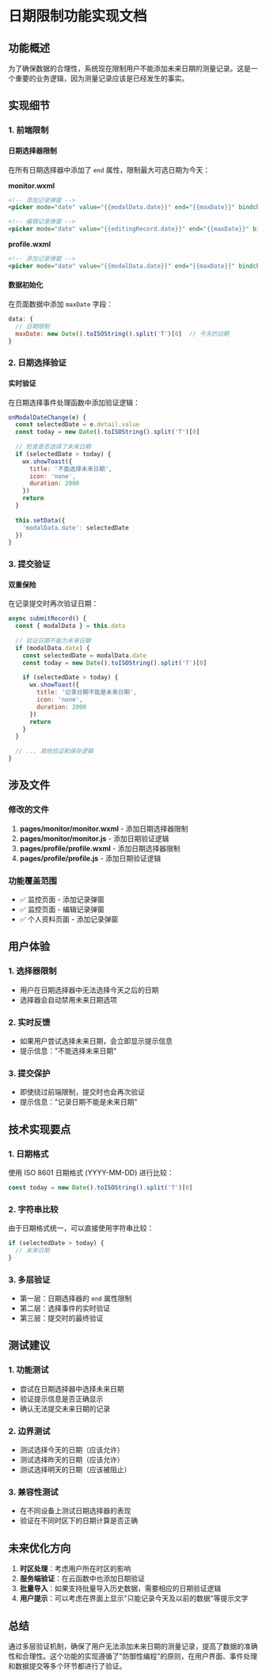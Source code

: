 # 日期限制功能实现文档

## 功能概述

为了确保数据的合理性，系统现在限制用户不能添加未来日期的测量记录。这是一个重要的业务逻辑，因为测量记录应该是已经发生的事实。

## 实现细节

### 1. 前端限制

#### 日期选择器限制
在所有日期选择器中添加了 `end` 属性，限制最大可选日期为今天：

**monitor.wxml**
```xml
<!-- 添加记录弹窗 -->
<picker mode="date" value="{{modalData.date}}" end="{{maxDate}}" bindchange="onModalDateChange">

<!-- 编辑记录弹窗 -->
<picker mode="date" value="{{editingRecord.date}}" end="{{maxDate}}" bindchange="onDateChange">
```

**profile.wxml**
```xml
<!-- 添加记录弹窗 -->
<picker mode="date" value="{{modalData.date}}" end="{{maxDate}}" bindchange="onModalDateChange">
```

#### 数据初始化
在页面数据中添加 `maxDate` 字段：

```javascript
data: {
  // 日期限制
  maxDate: new Date().toISOString().split('T')[0]  // 今天的日期
}
```

### 2. 日期选择验证

#### 实时验证
在日期选择事件处理函数中添加验证逻辑：

```javascript
onModalDateChange(e) {
  const selectedDate = e.detail.value
  const today = new Date().toISOString().split('T')[0]
  
  // 检查是否选择了未来日期
  if (selectedDate > today) {
    wx.showToast({
      title: '不能选择未来日期',
      icon: 'none',
      duration: 2000
    })
    return
  }
  
  this.setData({
    'modalData.date': selectedDate
  })
}
```

### 3. 提交验证

#### 双重保险
在记录提交时再次验证日期：

```javascript
async submitRecord() {
  const { modalData } = this.data
  
  // 验证日期不能为未来日期
  if (modalData.date) {
    const selectedDate = modalData.date
    const today = new Date().toISOString().split('T')[0]
    
    if (selectedDate > today) {
      wx.showToast({
        title: '记录日期不能是未来日期',
        icon: 'none',
        duration: 2000
      })
      return
    }
  }
  
  // ... 其他验证和保存逻辑
}
```

## 涉及文件

### 修改的文件
1. **pages/monitor/monitor.wxml** - 添加日期选择器限制
2. **pages/monitor/monitor.js** - 添加日期验证逻辑
3. **pages/profile/profile.wxml** - 添加日期选择器限制
4. **pages/profile/profile.js** - 添加日期验证逻辑

### 功能覆盖范围
- ✅ 监控页面 - 添加记录弹窗
- ✅ 监控页面 - 编辑记录弹窗
- ✅ 个人资料页面 - 添加记录弹窗

## 用户体验

### 1. 选择器限制
- 用户在日期选择器中无法选择今天之后的日期
- 选择器会自动禁用未来日期选项

### 2. 实时反馈
- 如果用户尝试选择未来日期，会立即显示提示信息
- 提示信息："不能选择未来日期"

### 3. 提交保护
- 即使绕过前端限制，提交时也会再次验证
- 提示信息："记录日期不能是未来日期"

## 技术实现要点

### 1. 日期格式
使用 ISO 8601 日期格式 (YYYY-MM-DD) 进行比较：
```javascript
const today = new Date().toISOString().split('T')[0]
```

### 2. 字符串比较
由于日期格式统一，可以直接使用字符串比较：
```javascript
if (selectedDate > today) {
  // 未来日期
}
```

### 3. 多层验证
- 第一层：日期选择器的 `end` 属性限制
- 第二层：选择事件的实时验证
- 第三层：提交时的最终验证

## 测试建议

### 1. 功能测试
- 尝试在日期选择器中选择未来日期
- 验证提示信息是否正确显示
- 确认无法提交未来日期的记录

### 2. 边界测试
- 测试选择今天的日期（应该允许）
- 测试选择昨天的日期（应该允许）
- 测试选择明天的日期（应该被阻止）

### 3. 兼容性测试
- 在不同设备上测试日期选择器的表现
- 验证在不同时区下的日期计算是否正确

## 未来优化方向

1. **时区处理**：考虑用户所在时区的影响
2. **服务端验证**：在云函数中也添加日期验证
3. **批量导入**：如果支持批量导入历史数据，需要相应的日期验证逻辑
4. **用户提示**：可以考虑在界面上显示"只能记录今天及以前的数据"等提示文字

## 总结

通过多层验证机制，确保了用户无法添加未来日期的测量记录，提高了数据的准确性和合理性。这个功能的实现遵循了"防御性编程"的原则，在用户界面、事件处理和数据提交等多个环节都进行了验证。 